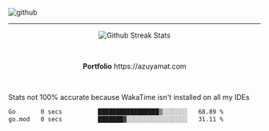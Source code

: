 ![github](https://media.discordapp.net/attachments/881363147364118528/1142610121697021952/background.png?width=1000&height=300)<br>
___
<p align="center">
  <img alt="Github Streak Stats" src="https://streak-stats.demolab.com?user=Azuyamat&theme=transparent&hide_border=true"/>
</p><br>
<p align="center">
      <strong>Portfolio</strong> https://azuyamat.com
</p><br>

Stats not 100% accurate because WakaTime isn't installed on all my IDEs
<!--START_SECTION:waka-->

```txt
Go       0 secs          █████████████████▒░░░░░░░   68.89 %
go.mod   0 secs          ███████▓░░░░░░░░░░░░░░░░░   31.11 %
```

<!--END_SECTION:waka-->
